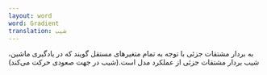 ```yaml
---
layout: word
word: Gradient
translation: شیب
---
```


به بردار مشتقات جزئی با توجه به تمام متغیرهای مستقل گویند که در یادگیری ماشین، شیب بردار مشتقات جزئی از عملکرد مدل است.(شیب در جهت صعودی حرکت می‌کند)
